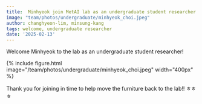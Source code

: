 ```yaml
---
title:  Minhyeok join MetAI lab as an undergraduate student researcher!~
image: "team/photos/undergraduate/minhyeok_choi.jpeg"
author: changhyeon-lim, minsung-kang
tags: welcome, undergraduate researcher
date: '2025-02-13'
---
```


Welcome Minhyeok to the lab as an undergraduate student researcher!

{%
  include figure.html
  image="/team/photos/undergraduate/minhyeok_choi.jpeg"
  width="400px"
%}

Thank you for joining in time to help move the furniture back to the lab!! ㅎㅎㅎ 